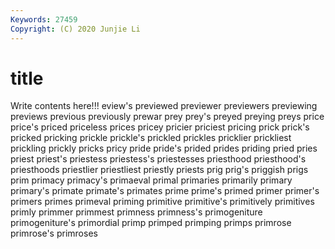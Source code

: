 ```yaml
---
Keywords: 27459
Copyright: (C) 2020 Junjie Li
---
```


# title

Write contents here!!!
eview's 
previewed 
previewer 
previewers 
previewing 
previews 
previous 
previously 
prewar
prey 
prey's 
preyed 
preying 
preys 
price 
price's 
priced 
priceless 
prices
pricey 
pricier 
priciest 
pricing 
prick 
prick's 
pricked 
pricking 
prickle 
prickle's
prickled 
prickles 
pricklier 
prickliest 
prickling 
prickly 
pricks 
pricy 
pride 
pride's
prided 
prides 
priding 
pried 
pries 
priest 
priest's 
priestess 
priestess's 
priestesses
priesthood 
priesthood's 
priesthoods 
priestlier 
priestliest 
priestly 
priests 
prig 
prig's 
priggish
prigs 
prim 
primacy 
primacy's 
primaeval 
primal 
primaries 
primarily 
primary 
primary's
primate 
primate's 
primates 
prime 
prime's 
primed 
primer 
primer's 
primers 
primes
primeval 
priming 
primitive 
primitive's 
primitively 
primitives 
primly 
primmer 
primmest 
primness
primness's 
primogeniture 
primogeniture's 
primordial 
primp 
primped 
primping 
primps 
primrose 
primrose's
primroses 
